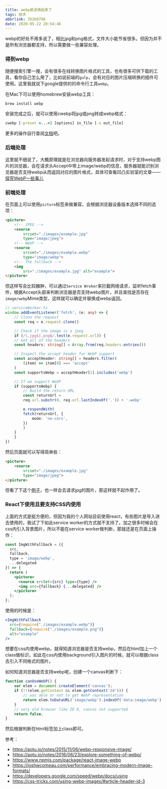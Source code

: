 ```yaml
---
title: webp是该用起来了
tags: 技术
abbrlink: 7b2b0798
date: 2020-05-22 20:54:46
---
```


webp的好处不用多说了，相比jpg和png格式，文件大小能节省很多。但因为并不是所有浏览器都支持，所以需要做一些兼容处理。

### 得到webp

随便搜索引擎一搜，会有很多在线转换图片格式的工具，也有很多可供下载的工具，看你自己怎么用了，比如说前端的`gulp`，会有对应的图片压缩转换的插件可使用。这里我就说下google提供的的命令行工具`webp`。

在Mac下可以使用homebrew安装webp工具：

```bat
brew install webp
```

安装完成之后，就可以使用cwebp将jpg或png转成webp格式：

```bat
cwebp [-preset <...>] [options] in_file [-o out_file]
```

更多的操作自行查阅[文档](https://developers.google.com/speed/webp/docs/using)吧。

<!-- more -->

### 后端处理

这里就不细说了，大概原理就是在浏览器向服务器发起请求时，对于支持webp图片的浏览器，会在请求头Accept中带上image/webp的信息，服务器就能识别浏览器是否支持webp从而返回对应的图片格式，具体可查看凹凸实验室的文章——[探究WebP一些事儿](https://aotu.io/notes/2016/06/23/explore-something-of-webp/)

### 前端处理

在页面上可以使用`picture`标签来做兼容，会根据浏览器设备版本选择不同的选项：

```html
<picture>
    <!-- JPEG -->
    <source
        srcset="./images/example.jpg"
        type="image/jpeg">
    <!-- WebP -->
    <source
        srcset="./images/example.webp"
        type="image/webp">
    <!-- The fallback -->
    <img
        src="./images/example.jpg" alt="example">
</picture>
```

但这样写会比较臃肿，可以通过`Service Wroker`来拦截网络请求，监听fetch事件，根据Accept头部来判断浏览器是否支持webp图片，并且查找是否存在`image/webp`Mime类型，这样就可以确定并替换成webp返回。

```ts
// serviceWorker.ts
window.addEventListener('fetch', (e: any) => {
    // Clone the request
    const req = e.request.clone()

    // Check if the image is a jpeg
    if (/\.jpg$|.png$/.test(e.request.url)) {
    // Get all of the headers
    const headers: string[] = Array.from(req.headers.entries())

    // Inspect the accept header for WebP support
    const acceptHeader: string[] = headers.filter(
        (item) => item[0] === 'accept'
    )
    const supportsWebp = acceptHeader[1].includes('webp')

    // If we support WebP
    if (supportsWebp) {
        // Build the return URL
        const returnUrl =
        req.url.substr(0, req.url.lastIndexOf('.')) + '.webp'

        e.respondWith(
        fetch(returnUrl, {
            mode: 'no-cors',
        })
        )
    }
    }
})
```

然后页面就可以写得简单些：

```html
<picture>
    <source
        srcset="./images/example.jpg"
        type="image/jpeg">
</picture>
```

但看了下这个[例子](https://deanhume.github.io/Service-Workers-WebP/)，也一样会去请求jpg的图片，那这样就不起作用了。

### React下使用且要支持CSS内使用

上面的方式是挺方便的，但因为我的个人网站目前使用react，有些图片是导入进去使用的，我试了下如此service worker的方式就不支持了。加之很多时候会在css内引入背景图片，所以不能在service worker做判断，那就还是在页面上操作：

```jsx
const ImgWithFallback = ({
  src,
  fallback,
  type = 'image/webp',
  ...delegated
}) => {
  return (
    <picture>
      <source srcSet={src} type={type} />
      <img src={fallback} {...delegated} />
    </picture>
  );
};
```

使用的时候是：

```jsx
<ImgWithFallback
  src={require("./images/example.webp")}
  fallback={require("./images/example.png")}
  alt="example"
/>
```

想要在css内使用webp，就得知道浏览器是否支持webp，然后在html加上一个class做标识，如此在css内使用background引入图片的时候，就可以根据class去引入不同格式的图片。

如何知道浏览器是否支持webp呢，创建一个canvas判断下：

```js
function canUseWebP() {
    var elem = document.createElement('canvas');
    if (!!(elem.getContext && elem.getContext('2d'))) {
        // was able or not to get WebP representation
        return elem.toDataURL('image/webp').indexOf('data:image/webp') == 0;
    }
    // very old browser like IE 8, canvas not supported
    return false;
}
```

然后根据判断在html标签加上class即可。

参考：

- https://aotu.io/notes/2015/11/06/webp-responsive-image/
- https://aotu.io/notes/2016/06/23/explore-something-of-webp/
- https://www.npmjs.com/package/react-image-webp
- https://joshwcomeau.com/performance/embracing-modern-image-formats/
- https://developers.google.com/speed/webp/docs/using
- https://css-tricks.com/using-webp-images/#article-header-id-3